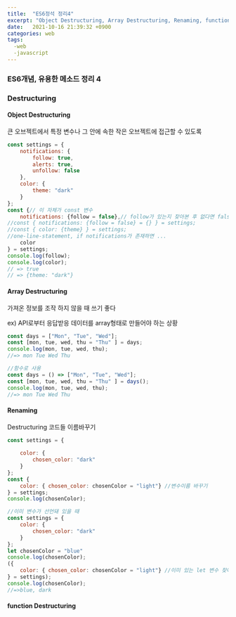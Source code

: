 ```yaml
---
title:  "ES6정석 정리4"
excerpt: "Object Destructuring, Array Destructuring, Renaming, function Destructuring"
date:   2021-10-16 21:39:32 +0900
categories: web
tags:
  -web
  -javascript
---
```


### ES6개념, 유용한 메소드 정리 4



### Destructuring



#### Object Destructuring

큰 오브젝트에서 특정 변수나 그 안에 속한 작은 오브젝트에 접근할 수 있도록

```javascript
const settings = {
	notifications: {
		follow: true,
		alerts: true,
		unfollow: false
	},
	color: {
		theme: "dark"
	}
};
const {// 이 자체가 const 변수
	notifications: {follow = false},// follow가 있는지 찾아본 후 없다면 false
//const { notifications: {follow = false} = {} } = settings;
//const { color: {theme} } = settings;
//one-line-statement, if notifications가 존재하면 ...
	color
} = settings;
console.log(follow);
console.log(color);
// => true
// => {theme: "dark"}
```



#### Array Destructuring

가져온 정보를 조작 하지 않을 때 쓰기 좋다

ex) API로부터 응답받응 데이터를 array형태로 만들어야 하는 상황

```javascript
const days = ["Mon", "Tue", "Wed"];
const [mon, tue, wed, thu = "Thu" ] = days;
console.log(mon, tue, wed, thu);
//=> mon Tue Wed Thu

//함수로 사용
const days = () => ["Mon", "Tue", "Wed"];
const [mon, tue, wed, thu = "Thu" ] = days();
console.log(mon, tue, wed, thu);
//=> mon Tue Wed Thu
```



#### Renaming

Destructuring 코드들 이름바꾸기

```javascript
const settings = {
	
	color: {
		chosen_color: "dark"
	}
};
const {
	color: { chosen_color: chosenColor = "light"} //변수이름 바꾸기
} = settings;
console.log(chosenColor);

//이미 변수가 선언돼 있을 때
const settings = {
	color: {
		chosen_color: "dark"
	}
};
let chosenColor = "blue"
console.log(chosenColor);
({
	color: { chosen_color: chosenColor = "light"} //이미 있는 let 변수 찾아서 업데이트
} = settings);
console.log(chosenColor);
//=>blue, dark
```



#### function Destructuring